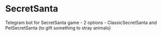 # SecretSanta
Telegram bot for SecretSanta game - 2 options - ClassicSecretSanta and PetSecretSanta (to gift something to stray animals)
